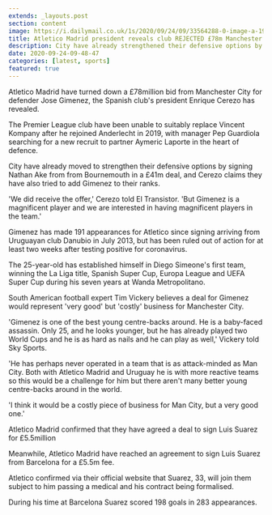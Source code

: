 ```yaml
---
extends: _layouts.post
section: content
image: https://i.dailymail.co.uk/1s/2020/09/24/09/33564288-0-image-a-19_1600936825286.jpg 
title: Atletico Madrid president reveals club REJECTED £78m Manchester City bid for defender Jose Gimenez 
description: City have already strengthened their defensive options by signing Nathan Ake from from Bournemouth, and Cerezo claims they have also tried to add Gimenez to their ranks. 
date: 2020-09-24-09-48-47 
categories: [latest, sports] 
featured: true 
--- 
```

Atletico Madrid have turned down a £78million bid from Manchester City for defender Jose Gimenez, the Spanish club's president Enrique Cerezo has revealed.

The Premier League club have been unable to suitably replace Vincent Kompany after he rejoined Anderlecht in 2019, with manager Pep Guardiola searching for a new recruit to partner Aymeric Laporte in the heart of defence.

City have already moved to strengthen their defensive options by signing Nathan Ake from from Bournemouth in a £41m deal, and Cerezo claims they have also tried to add Gimenez to their ranks. 





'We did receive the offer,' Cerezo told El Transistor. 'But Gimenez is a magnificent player and we are interested in having magnificent players in the team.' 

Gimenez has made 191 appearances for Atletico since signing arriving from Uruguayan club Danubio in July 2013, but has been ruled out of action for at least two weeks after testing positive for coronavirus.

The 25-year-old has established himself in Diego Simeone's first team, winning the La Liga title, Spanish Super Cup, Europa League and UEFA Super Cup during his seven years at Wanda Metropolitano. 

South American football expert Tim Vickery believes a deal for Gimenez would represent 'very good' but 'costly' business for Manchester City.



'Gimenez is one of the best young centre-backs around. He is a baby-faced assassin. Only 25, and he looks younger, but he has already played two World Cups and he is as hard as nails and he can play as well,' Vickery told Sky Sports.

'He has perhaps never operated in a team that is as attack-minded as Man City. Both with Atletico Madrid and Uruguay he is with more reactive teams so this would be a challenge for him but there aren't many better young centre-backs around in the world.

'I think it would be a costly piece of business for Man City, but a very good one.'

Atletico Madrid confirmed that they have agreed a deal to sign Luis Suarez for £5.5million

Meanwhile, Atletico Madrid have reached an agreement to sign Luis Suarez from Barcelona for a £5.5m fee. 

Atletico confirmed via their official website that Suarez, 33, will join them subject to him passing a medical and his contract being formalised. 

During his time at Barcelona Suarez scored 198 goals in 283 appearances.

